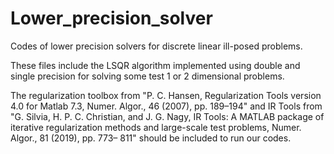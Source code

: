 # Lower_precision_solver
 Codes of lower precision solvers for discrete linear ill-posed problems.
 
 These files include the LSQR algorithm implemented using double and single precision for solving some test
 1 or 2 dimensional problems.
 
The regularization toolbox from "P. C. Hansen, Regularization Tools version 4.0 for Matlab 7.3, Numer. Algor., 46 (2007),
pp. 189–194" and IR Tools from "G. Silvia, H. P. C. Christian, and J. G. Nagy, IR Tools: A MATLAB package of iterative
regularization methods and large-scale test problems, Numer. Algor., 81 (2019), pp. 773–
811" should be included to run our codes.

 
